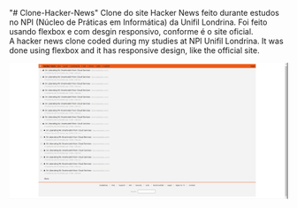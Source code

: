 "# Clone-Hacker-News" 
Clone do site Hacker News feito durante estudos no NPI (Núcleo de Práticas em Informática) da Unifil Londrina.
Foi feito usando flexbox e com desgin responsivo, conforme é o site oficial.
<br />
A hacker news clone coded during my studies at NPI Unifil Londrina.
It was done using flexbox and it has responsive design, like the official site.
<br />

![Screen](images/ScreenCapture.png)